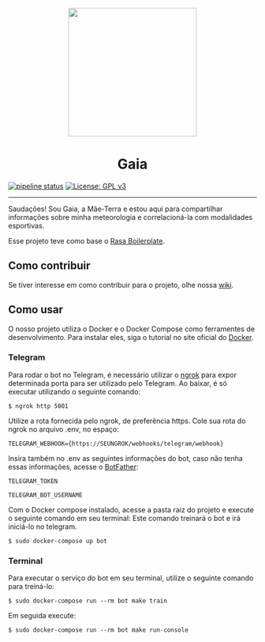 <p align="center">
  <img src="https://i.imgur.com/sEkmmNN.png" width="260" height="">
</p>

<h1 align="center"> Gaia </h1>

[![pipeline status](https://gitlab.com/botgaia/Gaia/badges/master/pipeline.svg)](https://gitlab.com/botgaia/Gaia/commits/master)
[![License: GPL v3](https://img.shields.io/badge/License-GPLv3-blue.svg)](https://www.gnu.org/licenses/gpl-3.0)

---

Saudações! Sou Gaia, a Mãe-Terra e estou aqui para compartilhar informações sobre minha meteorologia e correlacioná-la com modalidades esportivas.

Esse projeto teve como base o [Rasa Boilerplate](https://github.com/lappis-unb/rasa-ptbr-boilerplate).

## Como contribuir

Se tiver interesse em como contribuir para o projeto, olhe nossa [wiki](https://github.com/fga-eps-mds/2019.1-Gaia).

## Como usar

O nosso projeto utiliza o Docker e o Docker Compose como ferramentes de desenvolvimento. Para instalar eles, siga o tutorial no site oficial do [Docker](https://www.docker.com/).

### Telegram

Para rodar o bot no Telegram, é necessário utilizar o [ngrok](https://ngrok.com/) para expor determinada porta para ser utilizado pelo Telegram. Ao baixar, é só executar utilizando o seguinte comando:

```$ ngrok http 5001```

Utilize a rota fornecida pelo ngrok, de preferência https. Cole sua rota do ngrok no arquivo .env, no espaço:

`TELEGRAM_WEBHOOK={https://SEUNGROK/webhooks/telegram/webhook}`

Insira também no .env as seguintes informações do bot, caso não tenha essas informações, acesse o [BotFather](https://telegram.me/BotFather):

```TELEGRAM_TOKEN```

```TELEGRAM_BOT_USERNAME```

Com o Docker compose instalado, acesse a pasta raiz do projeto e execute o seguinte comando em seu terminal:
Este comando treinará o bot e irá iniciá-lo no telegram.

```$ sudo docker-compose up bot```

### Terminal

Para executar o serviço do bot em seu terminal, utilize o seguinte comando para treiná-lo:

```$ sudo docker-compose run --rm bot make train```

Em seguida execute:

```$ sudo docker-compose run --rm bot make run-console```
